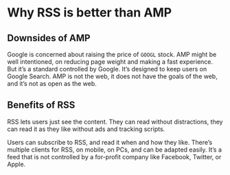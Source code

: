 # Why RSS is better than AMP

## Downsides of AMP

Google is concerned about raising the price of `GOOGL` stock. AMP might be well intentioned, on reducing page weight and making a fast experience. But it’s a standard controlled by Google. It’s designed to keep users on Google Search. AMP is not the web, it does not have the goals of the web, and it’s not as open as the web.

## Benefits of RSS

RSS lets users just see the content. They can read without distractions, they can read it as they like without ads and tracking scripts.

Users can subscribe to RSS, and read it when and how they like. There’s multiple clients for RSS, on mobile, on PCs, and can be adapted easily. It’s a feed that is not controlled by a for-profit company like Facebook, Twitter, or Apple.
